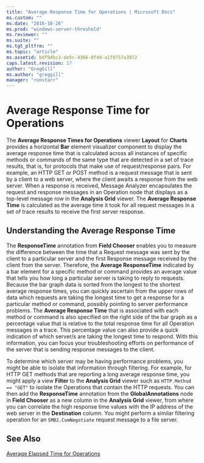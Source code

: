 ```yaml
---
title: "Average Response Time for Operations | Microsoft Docs"
ms.custom: ""
ms.date: "2016-10-26"
ms.prod: "windows-server-threshold"
ms.reviewer: ""
ms.suite: ""
ms.tgt_pltfrm: ""
ms.topic: "article"
ms.assetid: bdf94bc3-de5c-4366-8f4d-a1f0757a3872
caps.latest.revision: 17
author: "GregGill"
ms.author: "greggill"
manager: "ronstarr"
---
```

# Average Response Time for Operations
The **Average Response Times for Operations** viewer **Layout** for **Charts** provides a horizontal **Bar** element visualizer component to display the average response time  that is calculated across all instances of  specific methods or commands  of the same type that are detected in a set of trace results, that is, for protocols that make use of request/response pairs. For example, an HTTP GET or POST method is a request message  that is sent by a client to a web server, where the client awaits a response from the web server. When a response is received, Message Analyzer encapsulates the request and response messages in an Operation node that displays as a top-level message row in the **Analysis Grid** viewer. The **Average Response Time** is calculated as the average time it took for all request  messages in a set of trace results to receive the first server response.  
  
<a name="BKMK_ResponseTime"></a>   
## Understanding the Average Response Time  
 The **ResponseTime** annotation from **Field Chooser** enables you to measure the difference between the time that a Request message was sent by the client to a particular server and the first Response message received by the client from the server. Therefore, the **Average ResponseTime** indicated by a bar element for a specific method or command provides an average value that tells you how long a particular server is taking to reply to requests. Because the bar graph data is sorted from the longest to the shortest average response times, you can quickly ascertain from the upper rows of data which requests are taking the longest time to get a response for a particular method or command, possibly pointing to server performance problems. The **Average Response Time** that is associated with each method or command is also specified on the right side of the bar graph as a percentage value that is relative to the total response time for all Operation messages in a trace. This percentage value can also provide a quick indication of which server/s are taking the longest time to respond. With this information, you can focus your troubleshooting efforts on performance of the server  that is sending response messages  to the client.  
  
 To determine which server may be having performance problems, you might be able to isolate that information through filtering. For example, for  HTTP GET methods that are reporting a long average response time, you might apply a view  **Filter** to the **Analysis Grid** viewer such as `HTTP.Method == "GET"` to isolate the Operations that contain the HTTP requests. You can then add  the **ResponseTime** annotation from the **GlobalAnnotations** node in **Field Chooser**  as a new column in the **Analysis Grid** viewer, from where you can correlate the high response time values with the IP address of the web server in the **Destination** column. You might perform a similar filtering operation for an `SMB2.ComNegotiate` request message to a file server.  
  
## See Also  
 [Average Elapsed Time for Operations](../messageanalyzer_content/average-elapsed-time-for-operations.md)